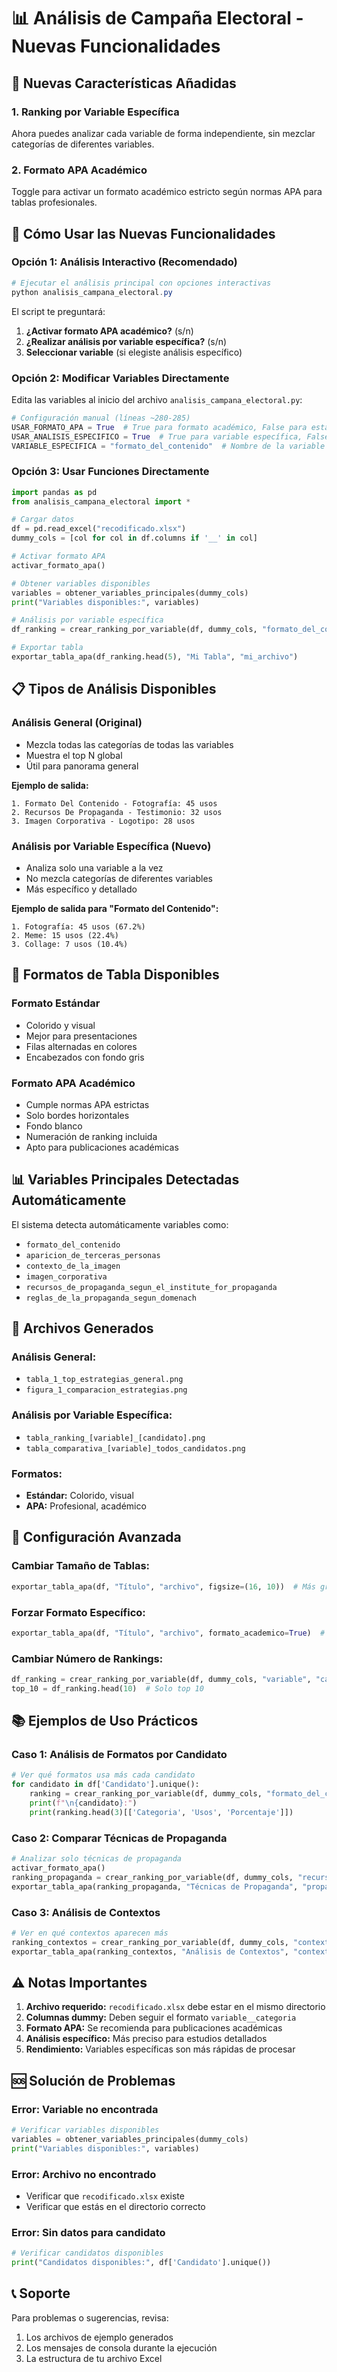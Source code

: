 # 📊 Análisis de Campaña Electoral - Nuevas Funcionalidades

## 🎯 Nuevas Características Añadidas

### 1. **Ranking por Variable Específica**
Ahora puedes analizar cada variable de forma independiente, sin mezclar categorías de diferentes variables.

### 2. **Formato APA Académico**
Toggle para activar un formato académico estricto según normas APA para tablas profesionales.

## 🚀 Cómo Usar las Nuevas Funcionalidades

### **Opción 1: Análisis Interactivo (Recomendado)**

```powershell
# Ejecutar el análisis principal con opciones interactivas
python analisis_campana_electoral.py
```

El script te preguntará:
1. **¿Activar formato APA académico?** (s/n)
2. **¿Realizar análisis por variable específica?** (s/n)
3. **Seleccionar variable** (si elegiste análisis específico)

### **Opción 2: Modificar Variables Directamente**

Edita las variables al inicio del archivo `analisis_campana_electoral.py`:

```python
# Configuración manual (líneas ~280-285)
USAR_FORMATO_APA = True  # True para formato académico, False para estándar
USAR_ANALISIS_ESPECIFICO = True  # True para variable específica, False para general
VARIABLE_ESPECIFICA = "formato_del_contenido"  # Nombre de la variable
```

### **Opción 3: Usar Funciones Directamente**

```python
import pandas as pd
from analisis_campana_electoral import *

# Cargar datos
df = pd.read_excel("recodificado.xlsx")
dummy_cols = [col for col in df.columns if '__' in col]

# Activar formato APA
activar_formato_apa()

# Obtener variables disponibles
variables = obtener_variables_principales(dummy_cols)
print("Variables disponibles:", variables)

# Análisis por variable específica
df_ranking = crear_ranking_por_variable(df, dummy_cols, "formato_del_contenido", "Candidato1")

# Exportar tabla
exportar_tabla_apa(df_ranking.head(5), "Mi Tabla", "mi_archivo")
```

## 📋 Tipos de Análisis Disponibles

### **Análisis General (Original)**
- Mezcla todas las categorías de todas las variables
- Muestra el top N global
- Útil para panorama general

**Ejemplo de salida:**
```
1. Formato Del Contenido - Fotografía: 45 usos
2. Recursos De Propaganda - Testimonio: 32 usos
3. Imagen Corporativa - Logotipo: 28 usos
```

### **Análisis por Variable Específica (Nuevo)**
- Analiza solo una variable a la vez
- No mezcla categorías de diferentes variables
- Más específico y detallado

**Ejemplo de salida para "Formato del Contenido":**
```
1. Fotografía: 45 usos (67.2%)
2. Meme: 15 usos (22.4%)
3. Collage: 7 usos (10.4%)
```

## 🎨 Formatos de Tabla Disponibles

### **Formato Estándar**
- Colorido y visual
- Mejor para presentaciones
- Filas alternadas en colores
- Encabezados con fondo gris

### **Formato APA Académico**
- Cumple normas APA estrictas
- Solo bordes horizontales
- Fondo blanco
- Numeración de ranking incluida
- Apto para publicaciones académicas

## 📊 Variables Principales Detectadas Automáticamente

El sistema detecta automáticamente variables como:
- `formato_del_contenido`
- `aparicion_de_terceras_personas`
- `contexto_de_la_imagen`
- `imagen_corporativa`
- `recursos_de_propaganda_segun_el_institute_for_propaganda`
- `reglas_de_la_propaganda_segun_domenach`

## 📁 Archivos Generados

### **Análisis General:**
- `tabla_1_top_estrategias_general.png`
- `figura_1_comparacion_estrategias.png`

### **Análisis por Variable Específica:**
- `tabla_ranking_[variable]_[candidato].png`
- `tabla_comparativa_[variable]_todos_candidatos.png`

### **Formatos:**
- **Estándar:** Colorido, visual
- **APA:** Profesional, académico

## 🔧 Configuración Avanzada

### **Cambiar Tamaño de Tablas:**
```python
exportar_tabla_apa(df, "Título", "archivo", figsize=(16, 10))  # Más grande
```

### **Forzar Formato Específico:**
```python
exportar_tabla_apa(df, "Título", "archivo", formato_academico=True)  # Forzar APA
```

### **Cambiar Número de Rankings:**
```python
df_ranking = crear_ranking_por_variable(df, dummy_cols, "variable", "candidato")
top_10 = df_ranking.head(10)  # Solo top 10
```

## 📚 Ejemplos de Uso Prácticos

### **Caso 1: Análisis de Formatos por Candidato**
```python
# Ver qué formatos usa más cada candidato
for candidato in df['Candidato'].unique():
    ranking = crear_ranking_por_variable(df, dummy_cols, "formato_del_contenido", candidato)
    print(f"\n{candidato}:")
    print(ranking.head(3)[['Categoria', 'Usos', 'Porcentaje']])
```

### **Caso 2: Comparar Técnicas de Propaganda**
```python
# Analizar solo técnicas de propaganda
activar_formato_apa()
ranking_propaganda = crear_ranking_por_variable(df, dummy_cols, "recursos_de_propaganda_segun_el_institute_for_propaganda")
exportar_tabla_apa(ranking_propaganda, "Técnicas de Propaganda", "propaganda_ranking")
```

### **Caso 3: Análisis de Contextos**
```python
# Ver en qué contextos aparecen más
ranking_contextos = crear_ranking_por_variable(df, dummy_cols, "contexto_de_la_imagen")
exportar_tabla_apa(ranking_contextos, "Análisis de Contextos", "contextos_ranking")
```

## ⚠️ Notas Importantes

1. **Archivo requerido:** `recodificado.xlsx` debe estar en el mismo directorio
2. **Columnas dummy:** Deben seguir el formato `variable__categoria`
3. **Formato APA:** Se recomienda para publicaciones académicas
4. **Análisis específico:** Más preciso para estudios detallados
5. **Rendimiento:** Variables específicas son más rápidas de procesar

## 🆘 Solución de Problemas

### **Error: Variable no encontrada**
```python
# Verificar variables disponibles
variables = obtener_variables_principales(dummy_cols)
print("Variables disponibles:", variables)
```

### **Error: Archivo no encontrado**
- Verificar que `recodificado.xlsx` existe
- Verificar que estás en el directorio correcto

### **Error: Sin datos para candidato**
```python
# Verificar candidatos disponibles
print("Candidatos disponibles:", df['Candidato'].unique())
```

## 📞 Soporte

Para problemas o sugerencias, revisa:
1. Los archivos de ejemplo generados
2. Los mensajes de consola durante la ejecución
3. La estructura de tu archivo Excel
